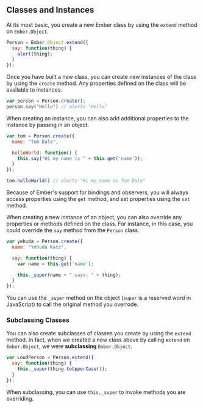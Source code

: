 ## Classes and Instances

At its most basic, you create a new Ember class by using the
`extend` method on `Ember.Object`.

```javascript
Person = Ember.Object.extend({
  say: function(thing) {
    alert(thing);
  }
});
```

Once you have built a new class, you can create new instances of the
class by using the `create` method. Any properties defined on the
class will be available to instances.

```javascript
var person = Person.create();
person.say("Hello") // alerts "Hello"
```

When creating an instance, you can also add additional properties to the
instance by passing in an object.

```javascript
var tom = Person.create({
  name: "Tom Dale",

  helloWorld: function() {
    this.say("Hi my name is " + this.get('name'));
  }
});

tom.helloWorld() // alerts "Hi my name is Tom Dale"
```

Because of Ember's support for bindings and observers, you will always
access properties using the `get` method, and set properties using the
`set` method.

When creating a new instance of an object, you can also override any
properties or methods defined on the class. For instance, in this case,
you could override the `say` method from the `Person` class.

```javascript
var yehuda = Person.create({
  name: "Yehuda Katz",

  say: function(thing) {
    var name = this.get('name');

    this._super(name + " says: " + thing);
  }
});
```

You can use the `_super` method on the object (`super` is a reserved
word in JavaScript) to call the original method you overrode.

### Subclassing Classes

You can also create subclasses of classes you create by using the
`extend` method. In fact, when we created a new class above by calling
`extend` on `Ember.Object`, we were **subclassing** `Ember.Object`.

```javascript
var LoudPerson = Person.extend({
  say: function(thing) {
    this._super(thing.toUpperCase());
  }
});
```

When subclassing, you can use `this._super` to invoke methods you are
overriding.
